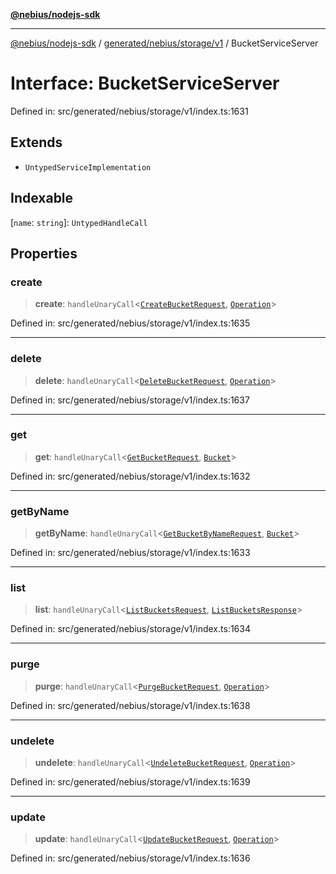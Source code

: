 [**@nebius/nodejs-sdk**](../../../../../README.md)

***

[@nebius/nodejs-sdk](../../../../../README.md) / [generated/nebius/storage/v1](../README.md) / BucketServiceServer

# Interface: BucketServiceServer

Defined in: src/generated/nebius/storage/v1/index.ts:1631

## Extends

- `UntypedServiceImplementation`

## Indexable

\[`name`: `string`\]: `UntypedHandleCall`

## Properties

### create

> **create**: `handleUnaryCall`\<[`CreateBucketRequest`](CreateBucketRequest.md), [`Operation`](../../../common/v1/interfaces/Operation.md)\>

Defined in: src/generated/nebius/storage/v1/index.ts:1635

***

### delete

> **delete**: `handleUnaryCall`\<[`DeleteBucketRequest`](DeleteBucketRequest.md), [`Operation`](../../../common/v1/interfaces/Operation.md)\>

Defined in: src/generated/nebius/storage/v1/index.ts:1637

***

### get

> **get**: `handleUnaryCall`\<[`GetBucketRequest`](GetBucketRequest.md), [`Bucket`](Bucket.md)\>

Defined in: src/generated/nebius/storage/v1/index.ts:1632

***

### getByName

> **getByName**: `handleUnaryCall`\<[`GetBucketByNameRequest`](GetBucketByNameRequest.md), [`Bucket`](Bucket.md)\>

Defined in: src/generated/nebius/storage/v1/index.ts:1633

***

### list

> **list**: `handleUnaryCall`\<[`ListBucketsRequest`](ListBucketsRequest.md), [`ListBucketsResponse`](ListBucketsResponse.md)\>

Defined in: src/generated/nebius/storage/v1/index.ts:1634

***

### purge

> **purge**: `handleUnaryCall`\<[`PurgeBucketRequest`](PurgeBucketRequest.md), [`Operation`](../../../common/v1/interfaces/Operation.md)\>

Defined in: src/generated/nebius/storage/v1/index.ts:1638

***

### undelete

> **undelete**: `handleUnaryCall`\<[`UndeleteBucketRequest`](UndeleteBucketRequest.md), [`Operation`](../../../common/v1/interfaces/Operation.md)\>

Defined in: src/generated/nebius/storage/v1/index.ts:1639

***

### update

> **update**: `handleUnaryCall`\<[`UpdateBucketRequest`](UpdateBucketRequest.md), [`Operation`](../../../common/v1/interfaces/Operation.md)\>

Defined in: src/generated/nebius/storage/v1/index.ts:1636
